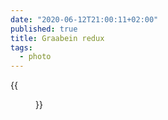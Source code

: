 ```yaml
---
date: "2020-06-12T21:00:11+02:00"
published: true
title: Graabein redux
tags:
  - photo
---
```


{{<figure alt="Graabein redux" src="/images/2020-06-12-Graabein redux.jpg" width="1280">}}
